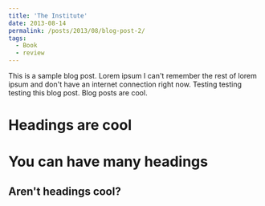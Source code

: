 ```yaml
---
title: 'The Institute'
date: 2013-08-14
permalink: /posts/2013/08/blog-post-2/
tags:
  - Book
  - review
---
```


This is a sample blog post. Lorem ipsum I can't remember the rest of lorem ipsum and don't have an internet connection right now. Testing testing testing this blog post. Blog posts are cool.

Headings are cool
======

You can have many headings
======

Aren't headings cool?
------